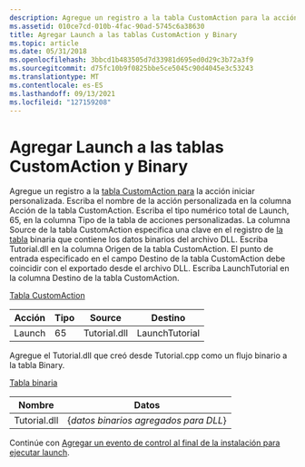 ```yaml
---
description: Agregue un registro a la tabla CustomAction para la acción iniciar personalizada.
ms.assetid: 010ce7cd-010b-4fac-90ad-5745c6a38630
title: Agregar Launch a las tablas CustomAction y Binary
ms.topic: article
ms.date: 05/31/2018
ms.openlocfilehash: 3bbcd1b483505d7d33981d695ed0d29c3b72a3f9
ms.sourcegitcommit: d75fc10b9f0825bbe5ce5045c90d4045e3c53243
ms.translationtype: MT
ms.contentlocale: es-ES
ms.lasthandoff: 09/13/2021
ms.locfileid: "127159208"
---
```

# <a name="adding-launch-to-the-customaction-and-binary-tables"></a>Agregar Launch a las tablas CustomAction y Binary

Agregue un registro a la [tabla CustomAction para](customaction-table.md) la acción iniciar personalizada. Escriba el nombre de la acción personalizada en la columna Acción de la tabla CustomAction. Escriba el tipo numérico total de Launch, 65, en la columna Tipo de la tabla de acciones personalizadas. La columna Source de la tabla CustomAction especifica una clave en el registro de [la tabla](binary-table.md) binaria que contiene los datos binarios del archivo DLL. Escriba Tutorial.dll en la columna Origen de la tabla CustomAction. El punto de entrada especificado en el campo Destino de la tabla CustomAction debe coincidir con el exportado desde el archivo DLL. Escriba LaunchTutorial en la columna Destino de la tabla CustomAction.

[Tabla CustomAction](customaction-table.md)



| Acción | Tipo | Source       | Destino         |
|--------|------|--------------|----------------|
| Launch | 65   | Tutorial.dll | LaunchTutorial |



 

Agregue el Tutorial.dll que creó desde Tutorial.cpp como un flujo binario a la tabla Binary.

[Tabla binaria](binary-table.md)



| Nombre         | Datos                          |
|--------------|-------------------------------|
| Tutorial.dll | {*datos binarios agregados para DLL*} |



 

Continúe con [Agregar un evento de control al final de la instalación para ejecutar launch](adding-a-control-event-at-the-end-of-the-installation-to-run-launch.md).

 

 



